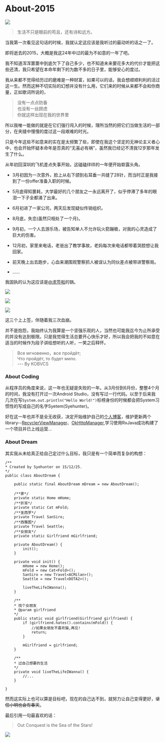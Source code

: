 # About-2015


![](http://7xn4z4.com1.z0.glb.clouddn.com/20111204163457_5QyQs.jpg)
> 生活不只是眼前的苟且，还有诗和远方。

当我第一次看见这句话的时候，我就认定这应该是我听过的最动听的话之一了。

即将逝去的2015，大概是我这24年中过的最为不如意的一年了吧。

我不知道浑浑噩噩中到底欠下了自己多少，也不知道未来要花多大的代价才能把这些还清，我只希望在本命年剩下的为数不多的日子里，能够安心的度过。

我从来都不觉得经历过的磨难是一种财富，如果可以的话，我会想顺顺利利的活过这一生。然而这种不切实际的幻想并没有什么用，它们来的时候从来都不会和你商量，正如歌词所说的，
> 没有一点点防备<br/>
> 也没有一丝顾虑<br/>
> 你就这样出现在我的世界里

所以我唯一能做的就是在它们强行闯入的时候，理所当然的把它们当做生活的一部分，在夹缝中慢慢的度过这一段艰难的时光。

只是今年这些不如意来的实在是太频繁了些，即使在我这个坚定的无神论主义者心中，也会开始怀疑本命年是否真的“无喜必有祸”，虽然我已经记不清我12岁那年发生了什么。

从年初回深圳的飞机差点失事开始，这磕磕绊绊的一年便开始崭露头角。

* 3月初因为一次意外，脸上从右下颌到右耳垂一共缝了28针，而当时正是我接到了一份offer准备入职的时候。


* 5月底得知噩耗，大学最好的几个朋友之一永远离开了，似乎停滞了多年的眼泪一下子全都涌了出来。

* 6月初进了一家公司，两天后发现疑似传销组织。
* 8月底，失恋(虽然只相处了一个月)。

* 9月初，一个人去游乐场，被告知单人不允许玩火箭蹦极，对我的心灵造成了巨大的伤害。

* 12月初，家里来电话，老爸出了教学事故，老妈每次来电话都带着哭腔想让我回家。

* 前天晚上出去跑步，心血来潮围观警察抓人被误认为同伙差点被带进警察局。

* ……

我固执的认为这应该是[@求签啦](http://weibo.com/qiuqianla?is_all=1)的锅。

![](http://7xn4z4.com1.z0.glb.clouddn.com/QQ20151225-0%402x.png)

![](http://7xn4z4.com1.z0.glb.clouddn.com/QQ20151225-1%402x.png)

![](http://7xn4z4.com1.z0.glb.clouddn.com/QQ20151225-2%402x.png)

这三个上上签，伴随着我三次血崩。

并不是抱怨，我始终认为我算是一个坚强乐观的人，当然也可能我迄今为止所承受的并没有达到极限。只是我觉得生活总要开心快乐才好，所以我会把我的不如意在适当的时候作为段子讲给想听的人听，一笑之后释怀。

> Все мгновенно，все пройдёт;<br/>
> Что пройдёт, то будет мило.<br/>
> --- By KOBVCS



### About Coding

从程序员的角度来说，这一年也无疑是失败的一年。从3月份到6月份，整整4个月的时间，我没有打开过一次Android Studio，没有写过一行代码。以至于后来我几次在写`System.out.println("Hello World!")`标榜身份的时候都会把System习惯性的写成自己的名字Syetem(Syehunter)。

好在这一年也并不是全无收获，决定开始维护自己的[个人博客](http://z.sye.space)，维护更新两个library--[RecyclerViewManager](https://github.com/Syehunter/RecyclerViewManager)、[OkHttpManager](https://github.com/Syehunter/OkHttpManager),学习使用RxJava成功构建了一个项目并已上线运营…



### About Dream
其实我从未给真正给自己定过什么目标，我只是有一个简单而复杂的构想：

	/**
 	* Created by Syehunter on 15/12/25.
 	*/
	public class AboutDream {

    	public static final AboutDream mDream = new AboutDream();

    	/**家*/
    	private static Home mHome;
    	/**折耳*/
    	private static Cat mFold;
    	/**圣西罗*/
    	private Travel SanSiro;
    	/**西雅图*/
    	private Travel Seattle;
    	/**女朋友*/
    	private static Girlfriend mGirlfriend;

    	private AboutDream() {
       		init();
    	}

    	private void init() {
        	mHome = new Home();
        	mFold = new Cat<Fold>();
        	SanSiro = new Travel<ACMilan>();
        	Seattle = new Travel<DOTA2>();

        	liveTheLifeIWanna();
    	}

    	/**
     	* 找个女朋友
     	* @param girlfriend
     	*/
    	public static void girlfriend(Girlfriend girlfriend) {
        	if (girlfriend.hates().contains(mFold)) {
            	//如果女朋友不喜欢猫,再见!
            	return;
        	}

        	mGirlfriend = girlfriend;
    	}

    	/**
     	* 过自己想要的生活
     	*/
    	private void liveTheLifeIWanna() {
        	//...
    	}
    	
	}
	
然而这实际上也可以算是目标吧，现在的自己达不到，就努力让自己变得更好，~~坚信小明也会有春天~~。

最后引用一句最喜欢的话：

> Out Conquest is the Sea of the Stars!

![](http://7xn4z4.com1.z0.glb.clouddn.com/%E6%98%9F%E8%BE%B0%E5%A4%A7%E6%B5%B7.jpg)
